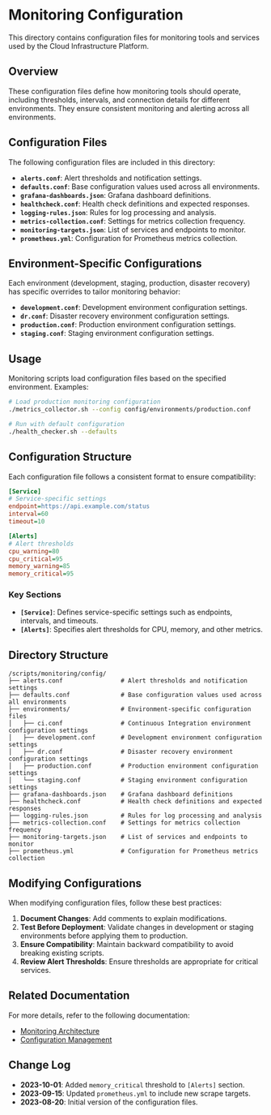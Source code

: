 # Monitoring Configuration

This directory contains configuration files for monitoring tools and services used by the Cloud Infrastructure Platform.

## Overview

These configuration files define how monitoring tools should operate, including thresholds, intervals, and connection details for different environments. They ensure consistent monitoring and alerting across all environments.

## Configuration Files

The following configuration files are included in this directory:

- **`alerts.conf`**: Alert thresholds and notification settings.
- **`defaults.conf`**: Base configuration values used across all environments.
- **`grafana-dashboards.json`**: Grafana dashboard definitions.
- **`healthcheck.conf`**: Health check definitions and expected responses.
- **`logging-rules.json`**: Rules for log processing and analysis.
- **`metrics-collection.conf`**: Settings for metrics collection frequency.
- **`monitoring-targets.json`**: List of services and endpoints to monitor.
- **`prometheus.yml`**: Configuration for Prometheus metrics collection.

## Environment-Specific Configurations

Each environment (development, staging, production, disaster recovery) has specific overrides to tailor monitoring behavior:

- **`development.conf`**: Development environment configuration settings.
- **`dr.conf`**: Disaster recovery environment configuration settings.
- **`production.conf`**: Production environment configuration settings.
- **`staging.conf`**: Staging environment configuration settings.

## Usage

Monitoring scripts load configuration files based on the specified environment. Examples:

```bash
# Load production monitoring configuration
./metrics_collector.sh --config config/environments/production.conf

# Run with default configuration
./health_checker.sh --defaults
```

## Configuration Structure

Each configuration file follows a consistent format to ensure compatibility:

```ini
[Service]
# Service-specific settings
endpoint=https://api.example.com/status
interval=60
timeout=10

[Alerts]
# Alert thresholds
cpu_warning=80
cpu_critical=95
memory_warning=85
memory_critical=95
```

### Key Sections

- **`[Service]`**: Defines service-specific settings such as endpoints, intervals, and timeouts.
- **`[Alerts]`**: Specifies alert thresholds for CPU, memory, and other metrics.

## Directory Structure

```
/scripts/monitoring/config/
├── alerts.conf                # Alert thresholds and notification settings
├── defaults.conf              # Base configuration values used across all environments
├── environments/              # Environment-specific configuration files
│   ├── ci.conf                # Continuous Integration environment configuration settings
│   ├── development.conf       # Development environment configuration settings
│   ├── dr.conf                # Disaster recovery environment configuration settings
│   ├── production.conf        # Production environment configuration settings
│   └── staging.conf           # Staging environment configuration settings
├── grafana-dashboards.json    # Grafana dashboard definitions
├── healthcheck.conf           # Health check definitions and expected responses
├── logging-rules.json         # Rules for log processing and analysis
├── metrics-collection.conf    # Settings for metrics collection frequency
├── monitoring-targets.json    # List of services and endpoints to monitor
├── prometheus.yml             # Configuration for Prometheus metrics collection
```

## Modifying Configurations

When modifying configuration files, follow these best practices:

1. **Document Changes**: Add comments to explain modifications.
2. **Test Before Deployment**: Validate changes in development or staging environments before applying them to production.
3. **Ensure Compatibility**: Maintain backward compatibility to avoid breaking existing scripts.
4. **Review Alert Thresholds**: Ensure thresholds are appropriate for critical services.

## Related Documentation

For more details, refer to the following documentation:

- [Monitoring Architecture](../../../docs/operations/monitoring-guide.md)
- [Configuration Management](../../../docs/operations/configuration.md)

## Change Log

- **2023-10-01**: Added `memory_critical` threshold to `[Alerts]` section.
- **2023-09-15**: Updated `prometheus.yml` to include new scrape targets.
- **2023-08-20**: Initial version of the configuration files.

